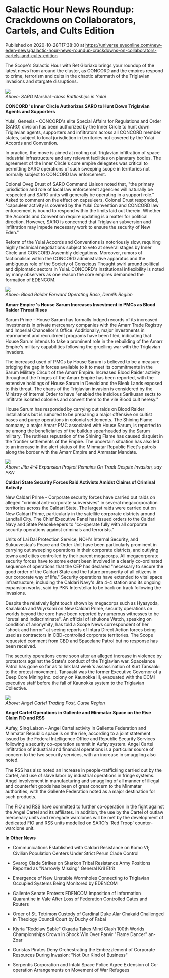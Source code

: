 # Galactic Hour News Roundup: Crackdowns on Collaborators, Cartels, and Cults Edition
Published on 2020-10-28T17:38:00 at https://universe.eveonline.com/new-eden-news/galactic-hour-news-roundup-crackdowns-on-collaborators-cartels-and-cults-edition

The Scope's Galactic Hour with Ret Gloriaxx brings your roundup of the latest news from around the cluster, as CONCORD and the empires respond to crime, terrorism and cults in the chaotic aftermath of the Triglavian invasions and stargate disruptions.

![](https://web.ccpgamescdn.com/fiction/eveonline/worldnews/images/black_troop_yulai_x.png)  
_Above: SARO_ Marshal _-class Battleships in Yulai_

**CONCORD 's Inner Circle Authorizes SARO to Hunt Down Triglavian Agents and Supporters**

Yulai, Genesis - CONCORD's elite Special Affairs for Regulations and Order (SARO) division has been authorized by the Inner Circle to hunt down Triglavian agents, supporters and infiltrators across all CONCORD member states, subject to local jurisdiction in territories not covered by the Yulai Accords and Convention.

In practice, the move is aimed at rooting out Triglavian infiltration of space industrial infrastructure and any relevant facilities on planetary bodies. The agreement of the Inner Circle's core empire delegates was critical to permitting SARO operations of such sweeping scope in territories not normally subject to CONCORD law enforcement.

Colonel Oveg Drust of SARO Command Liaison noted that, "the primary jurisdiction and role of local law enforcement agencies will naturally be respected and SARO units will generally be operating in a support role." Asked to comment on the effect on capsuleers, Colonel Drust responded, "capsuleer activity is covered by the Yulai Convention and CONCORD law enforcement is bound to respond within the limits laid out therein. Whether the Accords and Convention require updating is a matter for political direction. However, SARO is concerned that Triglavian subversion and infiltration may impede necessary work to ensure the security of New Eden."

Reform of the Yulai Accords and Conventions is notoriously slow, requiring highly technical negotiations subject to veto at several stages by Inner Circle and CONCORD Assembly delegations. Moreover, rumors of factionalism within the CONCORD administrative apparatus and the ambiguous role of the Society of Conscious Thought swirl around political and diplomatic sectors in Yulai. CONCORD's institutional inflexibility is noted by many observers as one reason the core empires demanded the formation of EDENCOM.

![](https://web.ccpgamescdn.com/fiction/eveonline/worldnews/images/Blood_Raider_FOB_Moh.png)  
_Above: Blood Raider Forward Operating Base, Derelik Region_

**Amarr Empire 's House Sarum Increases Investment in PMCs as Blood Raider Threat Rises**

Sarum Prime - House Sarum has formally lodged records of its increased investments in private mercenary companies with the Amarr Trade Registry and Imperial Chancellor's Office. Additionally, major investments in rearmament and recruitment programs have been filed, indicating that House Sarum intends to take a prominent role in the rebuilding of the Amarr Empire's military capabilities following the gruelling war with the Triglavian invaders.

The increased used of PMCs by House Sarum is believed to be a measure bridging the gap in forces available to it to meet its commitments in the Sarum Military Circuit of the Amarr Empire. Increased Blood Raider activity throughout the fringes of the Amarr Empire has been reported, with the extensive holdings of House Sarum in Devoid and the Bleak Lands exposed to this threat. The chaos of the Triglavian invasion is considered by the Ministry of Internal Order to have "enabled the insidious Sarikusan sects to infiltrate isolated colonies and convert them to the vile Blood cult heresy."

House Sarum has responded by carrying out raids on Blood Raider installations but is rumored to be preparing a major offensive on cultist bases and purge operations in colonial settlements. The Shining Flame company, a major Amarr PMC associated with House Sarum, is reported to be among the beneficiaries of the buildup spearheaded by the Sarum military. The ruthless reputation of the Shining Flame has caused disquiet in the frontier settlements of the Empire. The uncertain situation has also led to an increase in the alert status of the Minmatar Republic Fleet's patrols along the border with the Amarr Empire and Ammatar Mandate.

![](https://web.ccpgamescdn.com/fiction/eveonline/worldnews/images/PKN_Jita_Project_Phase2.png)  
_Above: Jita 4-4 Expansion Project Remains On Track Despite Invasion, say PKN_

**Caldari State Security Forces Raid Activists Amidst Claims of Criminal Activity**

New Caldari Prime - Corporate security forces have carried out raids on alleged "criminal anti-corporate subversives" in several megacorporation territories across the Caldari State. The largest raids were carried out on New Caldari Prime, particularly in the satellite corporate districts around Landfall City. The Chief Executive Panel has issued orders to the Caldari Navy and State Peacekeepers to "co-operate fully with all corporate security operations against criminals and terrorists."

Units of Lai Dai Protection Service, NOH's Internal Security, and Sukuuvestaa's Peace and Order Unit have been particularly prominent in carrying out sweeping operations in their corporate districts, and outlying towns and cities controlled by their parent megacorps. All megacorporate security forces have to some extent been involved in a clearly co-ordinated sequence of operations that the CEP has declared "necessary to secure the good order of the Caldari State and the future prosperity of all citizens in our corporate way of life." Security operations have extended to vital space infrastructure, including the Caldari Navy's Jita 4-4 station and its ongoing expansion works, said by PKN Interstellar to be back on track following the invasions.

Despite the relatively light touch shown by megacorps such as Hyasyoda, Kaalakiota and Wiyrkomi on New Caldari Prime, security operations on worlds beyond the core have been reported by numerous witnesses to be "brutal and indiscriminate". An official of Ishukone Watch, speaking on condition of anonymity, has told a Scope News correspondent of her "shock and horror" at seeing reports of Intara Direct Action forces being used as contractors in CBD-controlled corporate territories. The Scope requested comment from CBD and Spacelane Patrol but no response has been received.

The security operations come soon after an alleged increase in violence by protestors against the State's conduct of the Triglavian war. Spacelance Patrol has gone so far as to link last week's assassination of Kurt Tansaaki to the protest movement. Tansaaki was the former Executive Governor of a Deep Core Mining Inc. colony on Kaunokka III, evacuated with the DCMI executive staff before the fall of Kaunokka system to the Triglavian Collective.

![](https://web.ccpgamescdn.com/fiction/eveonline/worldnews/images/Cartel_Trading_Post_Litom.png)  
_Above: Angel Cartel Trading Post, Curse Region_

**Angel Cartel Operations in Gallente and Minmatar Space on the Rise Claim FIO and RSS**

Aufay, Sinq Laison - Angel Cartel activity in Gallente Federation and Minmatar Republic space is on the rise, according to a joint statement issued by the Federal Intelligence Office and Republic Security Services following a security co-operation summit in Aufay system. Angel Cartel infiltration of industrial and financial operations is a particular source of concern to the two security services, with an increase in smuggling also noted.

The RSS has also noted an increase in people-trafficking carried out by the Cartel, and use of slave labor by industrial operations in fringe systems. Angel involvement in manufacturing and smuggling of all manner of illegal and counterfeit goods has been of great concern to the Minmatar authorities, with the Gallente Federation noted as a major destination for such products.

The FIO and RSS have committed to further co-operation in the fight against the Angel Cartel and its affiliates. In addition, the use by the Cartel of outlaw mercenary units and renegade warclones will be met by the development of dedicated FIO and RSS units modelled on SARO's 'Red Troop' counter-warclone unit.

**In Other News**

  * Communications Established with Caldari Resistance on Komo VI; Civilian Population Centers Under Strict Perun Clade Control


  * Svarog Clade Strikes on Skarkon Tribal Resistance Army Positions Reported as "Narrowly Missing" General Kril Efrit


  * Emergence of New Unstable Wormholes Connecting to Triglavian Occupied Systems Being Monitored by EDENCOM


  * Gallente Senate Protests EDENCOM Imposition of Information Quarantine in Vale After Loss of Federation Controlled Gates and Routers


  * Order of St. Tetrimon Custody of Cardinal Duke Alar Chakaid Challenged in Theology Council Court by Duchy of Fabai


  * Kiyria "Redclaw Sable" Okaada Takes Mind Clash 100th Worlds Championships Crown in Shock Win Over Parvir "Flame Dancer" an-Zoar


  * Guristas Pirates Deny Orchestrating the Embezzlement of Corporate Resources During Invasion: "Not Our Kind of Business"


  * Serpentis Corporation and Intaki Space Police Agree Extension of Co-operation Arrangements on Movement of War Refugees
